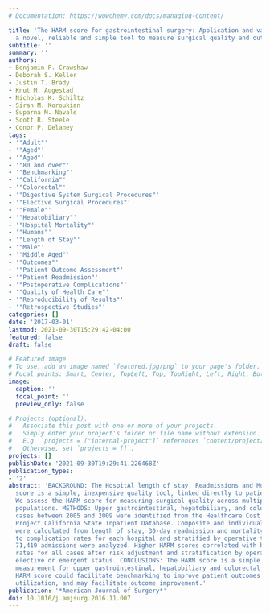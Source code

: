```yaml
---
# Documentation: https://wowchemy.com/docs/managing-content/

title: 'The HARM score for gastrointestinal surgery: Application and validation of
  a novel, reliable and simple tool to measure surgical quality and outcomes'
subtitle: ''
summary: ''
authors:
- Benjamin P. Crawshaw
- Deborah S. Keller
- Justin T. Brady
- Knut M. Augestad
- Nicholas K. Schiltz
- Siran M. Koroukian
- Suparna M. Navale
- Scott R. Steele
- Conor P. Delaney
tags:
- '"Adult"'
- '"Aged"'
- '"Aged"'
- '"80 and over"'
- '"Benchmarking"'
- '"California"'
- '"Colorectal"'
- '"Digestive System Surgical Procedures"'
- '"Elective Surgical Procedures"'
- '"Female"'
- '"Hepatobiliary"'
- '"Hospital Mortality"'
- '"Humans"'
- '"Length of Stay"'
- '"Male"'
- '"Middle Aged"'
- '"Outcomes"'
- '"Patient Outcome Assessment"'
- '"Patient Readmission"'
- '"Postoperative Complications"'
- '"Quality of Health Care"'
- '"Reproducibility of Results"'
- '"Retrospective Studies"'
categories: []
date: '2017-03-01'
lastmod: 2021-09-30T15:29:42-04:00
featured: false
draft: false

# Featured image
# To use, add an image named `featured.jpg/png` to your page's folder.
# Focal points: Smart, Center, TopLeft, Top, TopRight, Left, Right, BottomLeft, Bottom, BottomRight.
image:
  caption: ''
  focal_point: ''
  preview_only: false

# Projects (optional).
#   Associate this post with one or more of your projects.
#   Simply enter your project's folder or file name without extension.
#   E.g. `projects = ["internal-project"]` references `content/project/deep-learning/index.md`.
#   Otherwise, set `projects = []`.
projects: []
publishDate: '2021-09-30T19:29:41.226468Z'
publication_types:
- '2'
abstract: 'BACKGROUND: The HospitAl length of stay, Readmissions and Mortality (HARM)
  score is a simple, inexpensive quality tool, linked directly to patient outcomes.
  We assess the HARM score for measuring surgical quality across multiple surgical
  populations. METHODS: Upper gastrointestinal, hepatobiliary, and colorectal surgery
  cases between 2005 and 2009 were identified from the Healthcare Cost and Utilization
  Project California State Inpatient Database. Composite and individual HARM scores
  were calculated from length of stay, 30-day readmission and mortality, correlated
  to complication rates for each hospital and stratified by operative type. RESULTS:
  71,419 admissions were analyzed. Higher HARM scores correlated with higher complication
  rates for all cases after risk adjustment and stratification by operation type,
  elective or emergent status. CONCLUSIONS: The HARM score is a simple and valid quality
  measurement for upper gastrointestinal, hepatobiliary and colorectal surgery. The
  HARM score could facilitate benchmarking to improve patient outcomes and resource
  utilization, and may facilitate outcome improvement.'
publication: '*American Journal of Surgery*'
doi: 10.1016/j.amjsurg.2016.11.007
---
```

